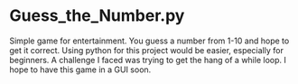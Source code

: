 # Guess_the_Number.py
Simple game for entertainment. You guess a number from 1-10 and hope to get it correct.
Using python for this project would be easier, especially for beginners.
A challenge I faced was trying to get the hang of a while loop. I hope to have this game in a GUI soon.
